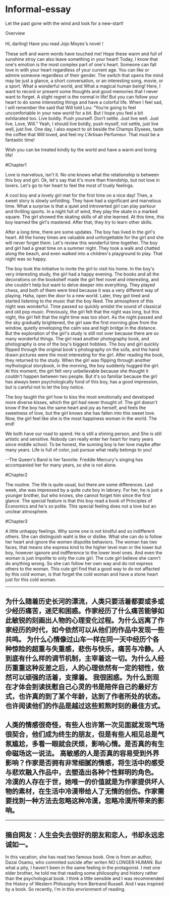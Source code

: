 # Informal-essay
Let the past gone with the wind and look for a new-start!

Overview

Hi, darling! Have you read Jojo Moyes's novel！

These soft and warm words have touched me! Hope these warm and full of sunshine
stroy can also leave something in your heart! Today, I know that one's emotion is the most complex part of one's heart. Someone can fall love in
with your heart regardless of your current age. You can like or admire someone regardless of their gender. The switch that opens the mind may be just a glance, a short conversation, or an interesting song, movie, or a sport. What a wonderful world, and What a magical human being! 
Here, I want to record or present some thoughts and good memories that I never want to forget. A slight regret is the normal in life! 
But you can follow your heart to do some interesting things and have a colorful life.
When I feel sad, I will remember the said that Will told Lou: 
“You’re going to feel uncomfortable in your new world for a bit. But I hope you feel a bit exhilarated too. Live boldly. Push yourself. Don’t settle. Just live well. Just live. Love, Will.”
Yeah, I should live boldly, push myself, not settle, just live well, just live. One day, I also expect to sit beside the Champs Elysees, taste the coffee that Will loved, and feel my L'Artisan Perfumeur. That must be a fantastic time!

Wish you can be treated kindly by the world and have a warm and loving life!

#Chapter1


Love is marvelous, isn't it. 
No one knows what the relationship is between this boy and girl. Ok, let's say that it's more than friendship, but not love in lovers. Let's go to her heart to feel the most of truely feelings.

A cool boy and a lovely girl met for the first time on a nice day! Then, a sweet story is slowly unfolding. 
They have had a significant and marvelous time. What a surprise is that a quiet and introverted girl can play parkour and thrilling sports. In a night full of wind, they play the skate in a marked square. The girl showed the skating skills of all she learned. At this time, this boy learned the girl's mastered. After that, they try to learn other skills.

After a long time, there are some updates. The boy has lived in the girl's heart. All the honey times are valuable and unforgettable for the girl and she will never forget them.
Let's review this wonderful time together. The boy and girl had a great time on a summer night.
They took a walk and chatted along the beach, and even walked into a children's playground to play. That night was so happy.

The boy took the initiative to invite the girl to visit his home. In the boy's very interesting study, the girl had a happy evening. The books and all the decorations on the bookshelf made the girl feel novel and interesting, and she couldn't help but want to delve deeper into everything. They played chess, and both of them were tired because it was a very different way of playing. Haha, open the door to a new world. Later, they got tired and started listening to the music that the boy liked. The atmosphere of this night was wonderful. Time passed so quickly amidst the sound of classical and old pop music. Previously, the girl felt that the night was long, but this night, the girl felt that the night time was too short. As the night passed and the sky gradually brightened, the girl saw the first morning glow from the window, quietly enveloping the calm sea and high bridge in the distance. But the exploration of the girl's study is still not over because there are so many wonderful things. The girl read another photography book, and photography is one of the boy's biggest hobbies. The boy and girl quickly flipped through the original book's photography on the sofa, and the hand drawn pictures were the most interesting for the girl. After reading the book, they returned to the study. When the girl was flipping through another mythological storybook, in the morning, the boy suddenly hugged the girl. At this moment, the girl felt very unbelievable because she thought it couldn't happen between two people. But it's so familiar because the girl has always been psychologically fond of this boy, has a good impression, but is careful not to let the boy notice.

The boy taught the girl how to kiss the most emotionally and developed more diverse kisses, which the girl had never thought of. The girl doesn't know if the boy has the same heart and joy as herself, and feels the sweetness of love, but the girl knows she has fallen into this sweet love. Now, the girl feel like she is the most happiness woman in the world.
The end!

We both have our road to spend. He is still a shining person, and She is still artistic and sensitive. Nobody can really enter her heart for many years since middle school. To be honest, the sunning boy is her love maybe after many years. Life is full of color, just pursue what really belongs to you!


--The Queen's Band is her favorite. Freddie Mercury's singing has accompanied her for many years, so she is not alone.


#Chapter2

The routine. The life is quite usual, but there are some differences. Last week, she was impressed by a quite cute boy in labrary. For her, he is just a younger brother, but who knows, she cannot forget him since the first glance. The special feature is that this boy read a book of Principles of Economics and he's so polite. This special feeling does not a love but an unclear atmosphere. 


#Chapter3

A little unhappy feelings. Why some one is not kindful and so indifferent others. She can distinguish waht is like or dislike. What she can do is follow her heart and ignore the women dispolite behaviors. The woman has two faces, that means she express kind to the higher level man or the lower but boy, however iganore and indfference to the lower level ones. And even the woman is just impolite to only the cute girl. The cute girl believe she cann't do anything wrong. So she can follow her own way and do not express others to the woman. This cute girl find that a good way to do not affacted by this cold woman, is that forget the cold woman and have a stone heart just for this cold woman. 

-----------------------------------------------------------------------------------------------------------------------------------------------------------------------------------------------
为什么随着历史长河的漂流，人类只要活着都要或多或少经历痛苦，迷茫和困惑。作家经历了什么痛苦能够如此敏锐的刻画出人物的心理变化过程。为什么远离了作家经历的时代，如今依然可以从他们的作品中发现一些共鸣。
为什么心情像过山车一样在同一天中经历个各种惊险的超重与失重感，悲伤与快乐，痛苦与冷静。人到底有什么样的调节机制，主宰着这一切。为什么人经历重重这种反差之后，人的心理依然有一定的韧性，依然可以顽强的活着，支撑着。
我很困惑。为什么到现在才体会到读抚慰自己心灵的书是陪伴自己的最好方式，也许真的到了某个年龄，达到了作者所处的状态。也许阅读他们的作品是越过这些煎熬时刻的最佳方式。
--------------
人类的情感很奇怪，有些人也许第一次见面就发现气场很契合，他们成为终生的朋友，但是有些人相见总是气氛尴尬，多看一眼就会厌烦，影响心情。是否真的有生命磁场这一说法。
高敏感的人是否真的容易受到外界影响？作家是否拥有非常细腻的情感，将生活中的感受与悲欢融入作品中，去塑造出各种个性鲜明的角色。
冷漠的人存在于世，她唯一的价值就是为作家提供坏人物的素材，在生活中冷漠带给人了无情的创伤。作家需要找到一种方法去忽略这种冷漠，忽略冷漠所带来的影响。
------------------------------------------------------------------------------------------
-----------------------------------------------------------------------------------------------------------------------------------------------------------------------------------------------
摘自网友：人生会失去很好的朋友和恋人，书却永远忠诚如一。
-------------------------------------------------------------

In this vacation, she has read two famous book. One is from an author, Dazai Osamu, who commited suicide after writen NO LONGER HUMAN. But what a pity, I haven't been in the same feeling in the protagonist. I met one elder brother, he told me that reading some philosophy and history rather than the psychological book. I think a little sensible and I was recommended the History of Western Philosophy from Bertrand Russell. And I was inspired by a book. So recently, I'm in this envrionment of reading.



